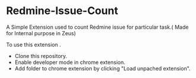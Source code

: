 # Redmine-Issue-Count
A Simple Extension used to count Redmine issue for particular task.( Made for Internal purpose in Zeus)


To use this extension .
* Clone this repository.
* Enable developer mode in chrome extension.
* Add  folder to chrome extension by clicking "Load unpached extension". 

